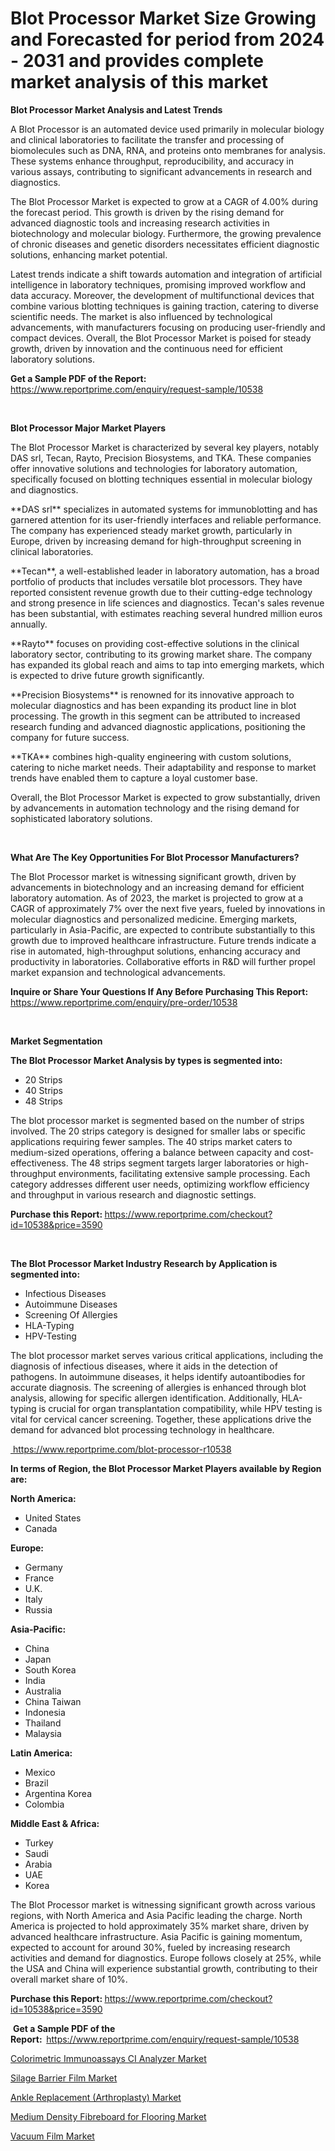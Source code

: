 <p><h1>Blot Processor Market Size Growing and Forecasted for period from 2024 - 2031 and provides complete market analysis of this market</h1></p><p><strong>Blot Processor Market Analysis and Latest Trends</strong></p>
<p><p>A Blot Processor is an automated device used primarily in molecular biology and clinical laboratories to facilitate the transfer and processing of biomolecules such as DNA, RNA, and proteins onto membranes for analysis. These systems enhance throughput, reproducibility, and accuracy in various assays, contributing to significant advancements in research and diagnostics.</p><p>The Blot Processor Market is expected to grow at a CAGR of 4.00% during the forecast period. This growth is driven by the rising demand for advanced diagnostic tools and increasing research activities in biotechnology and molecular biology. Furthermore, the growing prevalence of chronic diseases and genetic disorders necessitates efficient diagnostic solutions, enhancing market potential.</p><p>Latest trends indicate a shift towards automation and integration of artificial intelligence in laboratory techniques, promising improved workflow and data accuracy. Moreover, the development of multifunctional devices that combine various blotting techniques is gaining traction, catering to diverse scientific needs. The market is also influenced by technological advancements, with manufacturers focusing on producing user-friendly and compact devices. Overall, the Blot Processor Market is poised for steady growth, driven by innovation and the continuous need for efficient laboratory solutions.</p></p>
<p><strong>Get a Sample PDF of the Report:&nbsp;</strong> <a href="https://www.reportprime.com/enquiry/request-sample/10538">https://www.reportprime.com/enquiry/request-sample/10538</a></p>
<p>&nbsp;</p>
<p><strong>Blot Processor Major Market Players</strong></p>
<p><p>The Blot Processor Market is characterized by several key players, notably DAS srl, Tecan, Rayto, Precision Biosystems, and TKA. These companies offer innovative solutions and technologies for laboratory automation, specifically focused on blotting techniques essential in molecular biology and diagnostics.</p><p>**DAS srl** specializes in automated systems for immunoblotting and has garnered attention for its user-friendly interfaces and reliable performance. The company has experienced steady market growth, particularly in Europe, driven by increasing demand for high-throughput screening in clinical laboratories.</p><p>**Tecan**, a well-established leader in laboratory automation, has a broad portfolio of products that includes versatile blot processors. They have reported consistent revenue growth due to their cutting-edge technology and strong presence in life sciences and diagnostics. Tecan's sales revenue has been substantial, with estimates reaching several hundred million euros annually.</p><p>**Rayto** focuses on providing cost-effective solutions in the clinical laboratory sector, contributing to its growing market share. The company has expanded its global reach and aims to tap into emerging markets, which is expected to drive future growth significantly.</p><p>**Precision Biosystems** is renowned for its innovative approach to molecular diagnostics and has been expanding its product line in blot processing. The growth in this segment can be attributed to increased research funding and advanced diagnostic applications, positioning the company for future success.</p><p>**TKA** combines high-quality engineering with custom solutions, catering to niche market needs. Their adaptability and response to market trends have enabled them to capture a loyal customer base.</p><p>Overall, the Blot Processor Market is expected to grow substantially, driven by advancements in automation technology and the rising demand for sophisticated laboratory solutions.</p></p>
<p>&nbsp;</p>
<p><strong>What Are The Key Opportunities For Blot Processor Manufacturers?</strong></p>
<p><p>The Blot Processor market is witnessing significant growth, driven by advancements in biotechnology and an increasing demand for efficient laboratory automation. As of 2023, the market is projected to grow at a CAGR of approximately 7% over the next five years, fueled by innovations in molecular diagnostics and personalized medicine. Emerging markets, particularly in Asia-Pacific, are expected to contribute substantially to this growth due to improved healthcare infrastructure. Future trends indicate a rise in automated, high-throughput solutions, enhancing accuracy and productivity in laboratories. Collaborative efforts in R&D will further propel market expansion and technological advancements.</p></p>
<p><strong>Inquire or Share Your Questions If Any Before Purchasing This Report:</strong> <a href="https://www.reportprime.com/enquiry/pre-order/10538">https://www.reportprime.com/enquiry/pre-order/10538</a></p>
<p>&nbsp;</p>
<p><strong>Market Segmentation</strong></p>
<p><strong>The Blot Processor Market Analysis by types is segmented into:</strong></p>
<p><ul><li>20 Strips</li><li>40 Strips</li><li>48 Strips</li></ul></p>
<p><p>The blot processor market is segmented based on the number of strips involved. The 20 strips category is designed for smaller labs or specific applications requiring fewer samples. The 40 strips market caters to medium-sized operations, offering a balance between capacity and cost-effectiveness. The 48 strips segment targets larger laboratories or high-throughput environments, facilitating extensive sample processing. Each category addresses different user needs, optimizing workflow efficiency and throughput in various research and diagnostic settings.</p></p>
<p><strong>Purchase this Report:&nbsp;</strong><a href="https://www.reportprime.com/checkout?id=10538&price=3590">https://www.reportprime.com/checkout?id=10538&price=3590</a></p>
<p>&nbsp;</p>
<p><strong>The Blot Processor Market Industry Research by Application is segmented into:</strong></p>
<p><ul><li>Infectious Diseases</li><li>Autoimmune Diseases</li><li>Screening Of Allergies</li><li>HLA-Typing</li><li>HPV-Testing</li></ul></p>
<p><p>The blot processor market serves various critical applications, including the diagnosis of infectious diseases, where it aids in the detection of pathogens. In autoimmune diseases, it helps identify autoantibodies for accurate diagnosis. The screening of allergies is enhanced through blot analysis, allowing for specific allergen identification. Additionally, HLA-typing is crucial for organ transplantation compatibility, while HPV testing is vital for cervical cancer screening. Together, these applications drive the demand for advanced blot processing technology in healthcare.</p></p>
<p><a href="https://www.reportprime.com/blot-processor-r10538">&nbsp;https://www.reportprime.com/blot-processor-r10538</a></p>
<p><strong>In terms of Region, the Blot Processor Market Players available by Region are:</strong></p>
<p>
    <p> <strong> North America: </strong>
        <ul>
            <li>United States</li>
            <li>Canada</li>
        </ul>
        </p> 
    <p> <strong> Europe: </strong>
        <ul>
            <li>Germany</li>
            <li>France</li>
            <li>U.K.</li>
            <li>Italy</li>
            <li>Russia</li>
        </ul>
        </p> 
    <p> <strong> Asia-Pacific: </strong>
        <ul>
            <li>China</li>
            <li>Japan</li>
            <li>South Korea</li>
            <li>India</li>
            <li>Australia</li>
            <li>China Taiwan</li>
            <li>Indonesia</li>
            <li>Thailand</li>
            <li>Malaysia</li>
        </ul>
        </p> 
    <p> <strong> Latin America: </strong>
        <ul>
            <li>Mexico</li>
            <li>Brazil</li>
            <li>Argentina Korea</li>
            <li>Colombia</li>
        </ul>
        </p> 
    <p> <strong> Middle East & Africa: </strong>
        <ul>
            <li>Turkey</li>
            <li>Saudi</li>
            <li>Arabia</li>
            <li>UAE</li>
            <li>Korea</li>
        </ul>
    </p>
    </p>
<p><p>The Blot Processor market is witnessing significant growth across various regions, with North America and Asia Pacific leading the charge. North America is projected to hold approximately 35% market share, driven by advanced healthcare infrastructure. Asia Pacific is gaining momentum, expected to account for around 30%, fueled by increasing research activities and demand for diagnostics. Europe follows closely at 25%, while the USA and China will experience substantial growth, contributing to their overall market share of 10%.</p></p>
<p><strong>Purchase this Report: </strong><a href="https://www.reportprime.com/checkout?id=10538&price=3590">https://www.reportprime.com/checkout?id=10538&price=3590</a></p>
<p>&nbsp;<strong>Get a Sample PDF of the Report:&nbsp;&nbsp;</strong><a href="https://www.reportprime.com/enquiry/request-sample/10538">https://www.reportprime.com/enquiry/request-sample/10538</a></p>
<p><strong></strong></p>
<p><p><a href="https://github.com/JubayerMia832/Market-Research-Report-List-1/blob/main/colorimetric-immunoassays-ci-analyzer-market.md">Colorimetric Immunoassays CI Analyzer Market</a></p><p><a href="https://www.linkedin.com/pulse/silage-barrier-film-market-size-share-analysis-growth-0ce7e?trackingId=AQrNppdIQ8CfLiNvxE2nIQ%3D%3D">Silage Barrier Film Market</a></p><p><a href="https://medium.com/@bubursruntul3/the-ankle-replacement-arthroplasty-market-is-anticipated-to-experience-significant-growth-with-be660050fe51">Ankle Replacement (Arthroplasty) Market</a></p><p><a href="https://issuu.com/reportprime-2/docs/medium-density-fibreboard-for-floor_b447e064a44a27">Medium Density Fibreboard for Flooring Market</a></p><p><a href="https://www.linkedin.com/pulse/vacuum-film-market-trends-growth-outlook-2024-2031-x29ne?trackingId=ncVYB%2FBGRRaBSRaJRbRVrA%3D%3D">Vacuum Film Market</a></p></p>